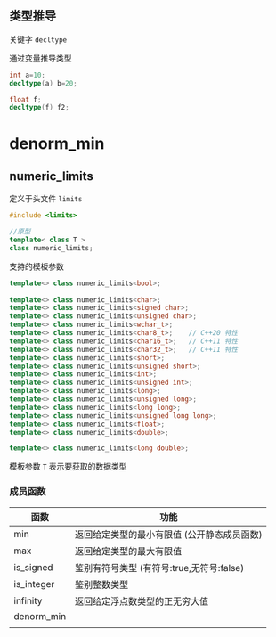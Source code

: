 ## 类型推导

关键字 `decltype`

通过变量推导类型

```cpp
int a=10;
decltype(a) b=20;

float f;
decltype(f) f2;
```



# denorm_min

## numeric_limits

定义于头文件 `limits`

```cpp
#include <limits>

//原型
template< class T > 
class numeric_limits;
```

支持的模板参数

```cpp
template<> class numeric_limits<bool>;
 
template<> class numeric_limits<char>;
template<> class numeric_limits<signed char>;
template<> class numeric_limits<unsigned char>;
template<> class numeric_limits<wchar_t>;
template<> class numeric_limits<char8_t>;    // C++20 特性
template<> class numeric_limits<char16_t>;   // C++11 特性
template<> class numeric_limits<char32_t>;   // C++11 特性
template<> class numeric_limits<short>;
template<> class numeric_limits<unsigned short>;
template<> class numeric_limits<int>;
template<> class numeric_limits<unsigned int>;
template<> class numeric_limits<long>;
template<> class numeric_limits<unsigned long>;
template<> class numeric_limits<long long>;
template<> class numeric_limits<unsigned long long>;
template<> class numeric_limits<float>;
template<> class numeric_limits<double>;

template<> class numeric_limits<long double>;
```

模板参数 `T` 表示要获取的数据类型



### 成员函数

| 函数       | 功能                                        |
| ---------- | ------------------------------------------- |
| min        | 返回给定类型的最小有限值 (公开静态成员函数) |
| max        | 返回给定类型的最大有限值                    |
| is_signed  | 鉴别有符号类型 (有符号:true,无符号:false)   |
| is_integer | 鉴别整数类型                                |
| infinity   | 返回给定浮点数类型的正无穷大值              |
| denorm_min |                                             |
|            |                                             |





